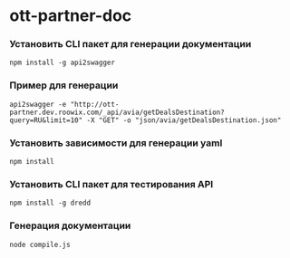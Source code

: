 # ott-partner-doc

### Установить CLI пакет для генерации документации

```
npm install -g api2swagger
```
### Пример для генерации
```
api2swagger -e "http://ott-partner.dev.roowix.com/_api/avia/getDealsDestination?query=RU&limit=10" -X "GET" -o "json/avia/getDealsDestination.json"

```
### Установить зависимости для генерации yaml

```
npm install
```
### Установить CLI пакет для тестирования API
```
npm install -g dredd
```
### Генерация документации
```
node compile.js
```